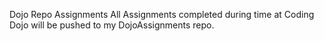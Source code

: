 Dojo Repo Assignments
All Assignments completed during time at Coding Dojo will be pushed to my DojoAssignments repo.
